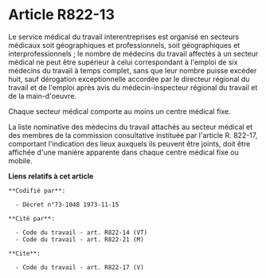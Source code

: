 # Article R822-13

Le service médical du travail interentreprises est organisé en secteurs médicaux soit géographiques et professionnels, soit
géographiques et interprofessionnels ; le nombre de médecins du travail affectés à un secteur médical ne peut être supérieur
à celui correspondant à l'emploi de six médecins du travail à temps complet, sans que leur nombre puisse excéder huit, sauf
dérogation exceptionnelle accordée par le directeur régional du travail et de l'emploi après avis du médecin-inspecteur
régional du travail et de la main-d'oeuvre.

Chaque secteur médical comporte au moins un centre médical fixe.

La liste nominative des médecins du travail attachés au secteur médical et des membres de la commission consultative
instituée par l'article R. 822-17, comportant l'indication des lieux auxquels ils peuvent être joints, doit être affichée
d'une manière apparente dans chaque centre médical fixe ou mobile.

**Liens relatifs à cet article**

	**Codifié par**:

	  - Décret n°73-1048 1973-11-15

	**Cité par**:

	  - Code du travail - art. R822-14 (VT)
	  - Code du travail - art. R822-21 (M)

	**Cite**:

	  - Code du travail - art. R822-17 (V)
